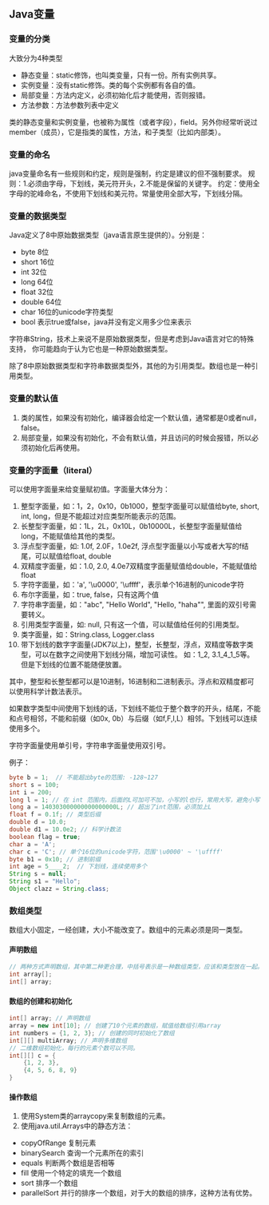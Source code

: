 ## Java变量

### 变量的分类
大致分为4种类型
- 静态变量：static修饰，也叫类变量，只有一份。所有实例共享。
- 实例变量：没有static修饰。类的每个实例都有各自的值。
- 局部变量：方法内定义，必须初始化后才能使用，否则报错。
- 方法参数：方法参数列表中定义

类的静态变量和实例变量，也被称为属性（或者字段），field。另外你经常听说过member（成员），它是指类的属性，方法，和子类型（比如内部类）。

### 变量的命名 
java变量命名有一些规则和约定，规则是强制，约定是建议的但不强制要求。
规则：1.必须由字母，下划线，美元符开头，2.不能是保留的关键字。
约定：使用全字母的驼峰命名，不使用下划线和美元符。常量使用全部大写，下划线分隔。

### 变量的数据类型
Java定义了8中原始数据类型（java语言原生提供的）。分别是：
- byte   8位
- short  16位
- int    32位
- long   64位
- float  32位
- double 64位
- char   16位的unicode字符类型
- bool   表示true或false，java并没有定义用多少位来表示

字符串String，技术上来说不是原始数据类型，但是考虑到Java语言对它的特殊支持，
你可能趋向于认为它也是一种原始数据类型。

除了8中原始数据类型和字符串数据类型外，其他的为引用类型。数组也是一种引用类型。


### 变量的默认值
1. 类的属性，如果没有初始化，编译器会给定一个默认值，通常都是0或者null，false。
2. 局部变量，如果没有初始化，不会有默认值，并且访问的时候会报错，所以必须初始化后再使用。

### 变量的字面量（literal）
可以使用字面量来给变量赋初值。字面量大体分为：
1. 整型字面量，如：1，2，0x10，0b1000，整型字面量可以赋值给byte, short, int, long，但是不能超过对应类型所能表示的范围。
2. 长整型字面量，如：1L，2L，0x10L，0b10000L，长整型字面量赋值给long，不能赋值给其他的类型。
3. 浮点型字面量，如: 1.0f, 2.0F，1.0e2f, 浮点型字面量以小写或者大写的f结尾，可以赋值给float, double
4. 双精度字面量，如：1.0, 2.0, 4.0e7双精度字面量赋值给double，不能赋值给float
5. 字符字面量，如：'a', '\u0000', '\uffff'，表示单个16进制的unicode字符
6. 布尔字面量，如：true, false，只有这两个值
7. 字符串字面量，如："abc", "Hello World", "Hello, \"haha\"", 里面的双引号需要转义。
8. 引用类型字面量，如: null, 只有这一个值，可以赋值给任何的引用类型。
9. 类字面量，如：String.class, Logger.class
10. 带下划线的数字字面量(JDK7以上)，整型，长整型，浮点，双精度等数字类型，可以在数字之间使用下划线分隔，增加可读性。
如：1_2, 3.1_4_1_5等。但是下划线的位置不能随便放置。

其中，整型和长整型都可以是10进制，16进制和二进制表示。浮点和双精度都可以使用科学计数法表示。

如果数字类型中间使用下划线的话，下划线不能位于整个数字的开头，结尾，不能和点号相邻，不能和前缀（如0x, 0b）与后缀（如f,F,l,L）相邻。下划线可以连续使用多个。

字符字面量使用单引号，字符串字面量使用双引号。


例子：
```java
byte b = 1;  // 不能超出byte的范围: -128~127
short s = 100;
int i = 200;
long l = 1; // 在 int 范围内，后面的L可加可不加，小写的l也行，常用大写，避免小写l和数字1混淆
long a = 140303000000000000000L; // 超出了int范围，必须加上L
float f = 0.1f; // 类型后缀
double d = 10.0;
double d1 = 10.0e2; // 科学计数法
boolean flag = true;
char a = 'A';
char c = 'C'; // 单个16位的unicode字符，范围'\u0000' ~ '\uffff'
byte b1 = 0x10; // 进制前缀
int age = 5____2;  // 下划线，连续使用多个
String s = null;
String s1 = "Hello";
Object clazz = String.class;
```

### 数组类型
数组大小固定，一经创建，大小不能改变了。数组中的元素必须是同一类型。

#### 声明数组
```java
// 两种方式声明数组，其中第二种更合理，中括号表示是一种数组类型，应该和类型放在一起。
int array[];
int[] array;
```

#### 数组的创建和初始化
```java
int[] array; // 声明数组
array = new int[10]; // 创建了10个元素的数组，赋值给数组引用array
int numbers = {1, 2, 3}; // 创建的同时初始化了数组
int[][] multiArray; // 声明多维数组
// 二维数组初始化，每行的元素个数可以不同。
int[][] c = {
    {1, 2, 3},
    {4, 5, 6, 8, 9}
}
```

#### 操作数组
1. 使用System类的arraycopy来复制数组的元素。
2. 使用java.util.Arrays中的静态方法：
- copyOfRange 复制元素
- binarySearch 查询一个元素所在的索引
- equals 判断两个数组是否相等
- fill 使用一个特定的填充一个数组
- sort 排序一个数组
- parallelSort 并行的排序一个数组，对于大的数组的排序，这种方法有优势。



